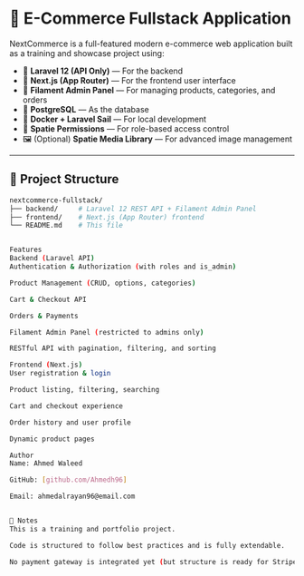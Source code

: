 # 🛒 E-Commerce Fullstack Application

NextCommerce is a full-featured modern e-commerce web application built as a training and showcase project using:

- 🧠 **Laravel 12 (API Only)** — For the backend
- 🎨 **Next.js (App Router)** — For the frontend user interface
- 🧰 **Filament Admin Panel** — For managing products, categories, and orders
- 🐘 **PostgreSQL** — As the database
- 🐳 **Docker + Laravel Sail** — For local development
- 🔐 **Spatie Permissions** — For role-based access control
- 🖼️ (Optional) **Spatie Media Library** — For advanced image management

---

## 📁 Project Structure

```bash
nextcommerce-fullstack/
├── backend/     # Laravel 12 REST API + Filament Admin Panel
├── frontend/    # Next.js (App Router) frontend
└── README.md    # This file


Features
Backend (Laravel API)
Authentication & Authorization (with roles and is_admin)

Product Management (CRUD, options, categories)

Cart & Checkout API

Orders & Payments

Filament Admin Panel (restricted to admins only)

RESTful API with pagination, filtering, and sorting

Frontend (Next.js)
User registration & login

Product listing, filtering, searching

Cart and checkout experience

Order history and user profile

Dynamic product pages

Author
Name: Ahmed Waleed

GitHub: [github.com/Ahmedh96]

Email: ahmedalrayan96@email.com


📌 Notes
This is a training and portfolio project.

Code is structured to follow best practices and is fully extendable.

No payment gateway is integrated yet (but structure is ready for Stripe/PayPal).



